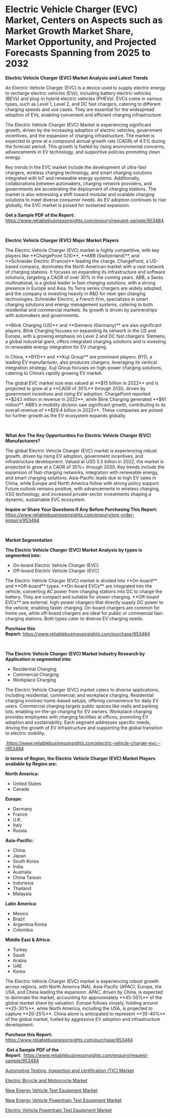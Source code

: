 <p><h1>Electric Vehicle Charger (EVC) Market, Centers on Aspects such as Market Growth Market Share, Market Opportunity, and Projected Forecasts Spanning from 2025 to 2032</h1></p><p><strong>Electric Vehicle Charger (EVC) Market Analysis and Latest Trends</strong></p>
<p><p>An Electric Vehicle Charger (EVC) is a device used to supply electric energy to recharge electric vehicles (EVs), including battery electric vehicles (BEVs) and plug-in hybrid electric vehicles (PHEVs). EVCs come in various types, such as Level 1, Level 2, and DC fast chargers, catering to different charging speeds and use cases. They are essential for the widespread adoption of EVs, enabling convenient and efficient charging infrastructure.</p><p>The Electric Vehicle Charger (EVC) Market is experiencing significant growth, driven by the increasing adoption of electric vehicles, government incentives, and the expansion of charging infrastructure. The market is expected to grow at a compound annual growth rate (CAGR) of 4.5% during the forecast period. This growth is fueled by rising environmental concerns, advancements in EV technology, and supportive policies promoting clean energy.</p><p>Key trends in the EVC market include the development of ultra-fast chargers, wireless charging technology, and smart charging solutions integrated with IoT and renewable energy systems. Additionally, collaborations between automakers, charging network providers, and governments are accelerating the deployment of charging stations. The market is also witnessing a shift toward modular and scalable charging solutions to meet diverse consumer needs. As EV adoption continues to rise globally, the EVC market is poised for sustained expansion.</p></p>
<p><strong>Get a Sample PDF of the Report:&nbsp;</strong> <a href="https://www.reliablebusinessinsights.com/enquiry/request-sample/953484?utm_campaign=62&utm_medium=2&utm_source=Github&utm_content=ia&utm_term=23012025&utm_id=electric-vehicle-charger-evc">https://www.reliablebusinessinsights.com/enquiry/request-sample/953484</a></p>
<p>&nbsp;</p>
<p><strong>Electric Vehicle Charger (EVC) Major Market Players</strong></p>
<p><p>The Electric Vehicle Charger (EVC) market is highly competitive, with key players like **ChargePoint (US)**, **ABB (Switzerland)**, and **Schneider Electric (France)** leading the charge. ChargePoint, a US-based company, dominates the North American market with a vast network of charging stations. It focuses on expanding its infrastructure and software solutions, targeting a CAGR of over 30% in the coming years. ABB, a Swiss multinational, is a global leader in fast-charging solutions, with a strong presence in Europe and Asia. Its Terra series chargers are widely adopted, and the company is investing heavily in R&D for next-gen charging technologies. Schneider Electric, a French firm, specializes in smart charging solutions and energy management systems, catering to both residential and commercial markets. Its growth is driven by partnerships with automakers and governments.</p><p>**Blink Charging (US)** and **Siemens (Germany)** are also significant players. Blink Charging focuses on expanding its network in the US and Europe, with a growing emphasis on Level 2 and DC fast chargers. Siemens, a global industrial giant, offers integrated charging solutions and is investing in renewable energy integration for EV charging.</p><p>In China, **BYD** and **Xuji Group** are prominent players. BYD, a leading EV manufacturer, also produces chargers, leveraging its vertical integration strategy. Xuji Group focuses on high-power charging solutions, catering to China’s rapidly growing EV market.</p><p>The global EVC market size was valued at **$15 billion in 2022** and is projected to grow at a **CAGR of 30%** through 2030, driven by government incentives and rising EV adoption. ChargePoint reported **$242 million in revenue in 2022**, while Blink Charging generated **$61 million**. ABB’s e-mobility division saw significant growth, contributing to its overall revenue of **$29.4 billion in 2022**. These companies are poised for further growth as the EV ecosystem expands globally.</p></p>
<p>&nbsp;</p>
<p><strong>What Are The Key Opportunities For Electric Vehicle Charger (EVC) Manufacturers?</strong></p>
<p><p>The global Electric Vehicle Charger (EVC) market is experiencing robust growth, driven by rising EV adoption, government incentives, and infrastructure development. Valued at USD 5.5 billion in 2022, the market is projected to grow at a CAGR of 30%+ through 2030. Key trends include the expansion of fast-charging networks, integration with renewable energy, and smart charging solutions. Asia-Pacific leads due to high EV sales in China, while Europe and North America follow with strong policy support. Future outlook remains positive, with advancements in wireless charging, V2G technology, and increased private-sector investments shaping a dynamic, sustainable EVC ecosystem.</p></p>
<p><strong>Inquire or Share Your Questions If Any Before Purchasing This Report:</strong> <a href="https://www.reliablebusinessinsights.com/enquiry/pre-order-enquiry/953484?utm_campaign=62&utm_medium=2&utm_source=Github&utm_content=ia&utm_term=23012025&utm_id=electric-vehicle-charger-evc">https://www.reliablebusinessinsights.com/enquiry/pre-order-enquiry/953484</a></p>
<p>&nbsp;</p>
<p><strong>Market Segmentation</strong></p>
<p><strong>The Electric Vehicle Charger (EVC) Market Analysis by types is segmented into:</strong></p>
<p><ul><li>On-board Electric Vehicle Charger (EVC)</li><li>Off-board Electric Vehicle Charger (EVC)</li></ul></p>
<p><p>The Electric Vehicle Charger (EVC) market is divided into **On-board** and **Off-board** types. **On-board EVCs** are integrated into the vehicle, converting AC power from charging stations into DC to charge the battery. They are compact and suitable for slower charging. **Off-board EVCs** are external, high-power chargers that directly supply DC power to the vehicle, enabling faster charging. On-board chargers are common for home use, while off-board chargers are ideal for public or commercial fast-charging stations. Both types cater to diverse EV charging needs.</p></p>
<p><strong>Purchase this Report:&nbsp;</strong><a href="https://www.reliablebusinessinsights.com/purchase/953484?utm_campaign=62&utm_medium=2&utm_source=Github&utm_content=ia&utm_term=23012025&utm_id=electric-vehicle-charger-evc">https://www.reliablebusinessinsights.com/purchase/953484</a></p>
<p>&nbsp;</p>
<p><strong>The Electric Vehicle Charger (EVC) Market Industry Research by Application is segmented into:</strong></p>
<p><ul><li>Residential Charging</li><li>Commercial Charging</li><li>Workplace Charging</li></ul></p>
<p><p>The Electric Vehicle Charger (EVC) market caters to diverse applications, including residential, commercial, and workplace charging. Residential charging involves home-based setups, offering convenience for daily EV users. Commercial charging targets public spaces like malls and parking lots, enabling on-the-go charging for EV owners. Workplace charging provides employees with charging facilities at offices, promoting EV adoption and sustainability. Each segment addresses specific needs, driving the growth of EV infrastructure and supporting the global transition to electric mobility.</p></p>
<p><a href="https://www.reliablebusinessinsights.com/electric-vehicle-charger-evc--r953484?utm_campaign=62&utm_medium=2&utm_source=Github&utm_content=ia&utm_term=23012025&utm_id=electric-vehicle-charger-evc">&nbsp;https://www.reliablebusinessinsights.com/electric-vehicle-charger-evc--r953484</a></p>
<p><strong>In terms of Region, the Electric Vehicle Charger (EVC) Market Players available by Region are:</strong></p>
<p>
    <p> <strong> North America: </strong>
        <ul>
            <li>United States</li>
            <li>Canada</li>
        </ul>
        </p> 
    <p> <strong> Europe: </strong>
        <ul>
            <li>Germany</li>
            <li>France</li>
            <li>U.K.</li>
            <li>Italy</li>
            <li>Russia</li>
        </ul>
        </p> 
    <p> <strong> Asia-Pacific: </strong>
        <ul>
            <li>China</li>
            <li>Japan</li>
            <li>South Korea</li>
            <li>India</li>
            <li>Australia</li>
            <li>China Taiwan</li>
            <li>Indonesia</li>
            <li>Thailand</li>
            <li>Malaysia</li>
        </ul>
        </p> 
    <p> <strong> Latin America: </strong>
        <ul>
            <li>Mexico</li>
            <li>Brazil</li>
            <li>Argentina Korea</li>
            <li>Colombia</li>
        </ul>
        </p> 
    <p> <strong> Middle East & Africa: </strong>
        <ul>
            <li>Turkey</li>
            <li>Saudi</li>
            <li>Arabia</li>
            <li>UAE</li>
            <li>Korea</li>
        </ul>
    </p>
    </p>
<p><p>The Electric Vehicle Charger (EVC) market is experiencing robust growth across regions, with North America (NA), Asia-Pacific (APAC), Europe, the USA, and China leading the expansion. APAC, driven by China, is expected to dominate the market, accounting for approximately **45-50%** of the global market share by valuation. Europe follows closely, holding around **25-30%**, while North America, including the USA, is projected to capture **20-25%**. China alone is anticipated to represent **35-40%** of the global market, fueled by aggressive EV adoption and infrastructure development.</p></p>
<p><strong>Purchase this Report: </strong><a href="https://www.reliablebusinessinsights.com/purchase/953484?utm_campaign=62&utm_medium=2&utm_source=Github&utm_content=ia&utm_term=23012025&utm_id=electric-vehicle-charger-evc">https://www.reliablebusinessinsights.com/purchase/953484</a></p>
<p>&nbsp;<strong>Get a Sample PDF of the Report:&nbsp;&nbsp;</strong><a href="https://www.reliablebusinessinsights.com/enquiry/request-sample/953484?utm_campaign=62&utm_medium=2&utm_source=Github&utm_content=ia&utm_term=23012025&utm_id=electric-vehicle-charger-evc">https://www.reliablebusinessinsights.com/enquiry/request-sample/953484</a></p>
<p><strong></strong></p>
<p><p><a href="https://github.com/danikabiele541/Market-Research-Report-List-1/blob/main/automotive-testing-inspection-and-certification-tic-market.md?utm_campaign=62&utm_medium=2&utm_source=Github&utm_content=ia&utm_term=23012025&utm_id=electric-vehicle-charger-evc">Automotive Testing, Inspection and certification (TIC) Market</a></p><p><a href="https://github.com/jamastodola515/Market-Research-Report-List-1/blob/main/electric-bicycle-and-motorcycle-market.md?utm_campaign=62&utm_medium=2&utm_source=Github&utm_content=ia&utm_term=23012025&utm_id=electric-vehicle-charger-evc">Electric Bicycle and Motorcycle Market</a></p><p><a href="https://github.com/organophelia8282/Market-Research-Report-List-1/blob/main/new-energy-vehicle-test-equipment-market.md?utm_campaign=62&utm_medium=2&utm_source=Github&utm_content=ia&utm_term=23012025&utm_id=electric-vehicle-charger-evc">New Energy Vehicle Test Equipment Market</a></p><p><a href="https://github.com/savannabyun726/Market-Research-Report-List-1/blob/main/new-energy-vehicle-powertrain-test-equipment-market.md?utm_campaign=62&utm_medium=2&utm_source=Github&utm_content=ia&utm_term=23012025&utm_id=electric-vehicle-charger-evc">New Energy Vehicle Powertrain Test Equipment Market</a></p><p><a href="https://github.com/kuhlpage323/Market-Research-Report-List-1/blob/main/electric-vehicle-powertrain-test-equipment-market.md?utm_campaign=62&utm_medium=2&utm_source=Github&utm_content=ia&utm_term=23012025&utm_id=electric-vehicle-charger-evc">Electric Vehicle Powertrain Test Equipment Market</a></p></p>